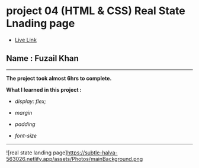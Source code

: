 # project 04 (HTML & CSS) Real State Lnading page

- [Live Link](https://real-state-landing.netlify.app)

## Name : Fuzail Khan

---

**The project took almost 6hrs to complete.**

**What I learned in this project :**

- _display: flex;_

- _margin_

- _padding_

- _font-size_

---

![real state landing page]https://subtle-halva-563026.netlify.app/assets/Photos/mainBackground.png

